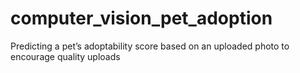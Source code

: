 # computer_vision_pet_adoption
Predicting a pet’s adoptability score based on an uploaded photo to encourage quality uploads
